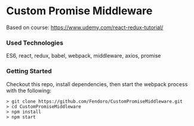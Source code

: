 # Custom Promise Middleware

Based on course: https://www.udemy.com/react-redux-tutorial/

### Used Technologies

ES6, react, redux, babel, webpack, middleware, axios, promise

### Getting Started

Checkout this repo, install dependencies, then start the webpack process with the following:

```
> git clone https://github.com/Fendoro/CustomPromiseMiddleware.git
> cd CustomPromiseMiddleware
> npm install
> npm start
```
